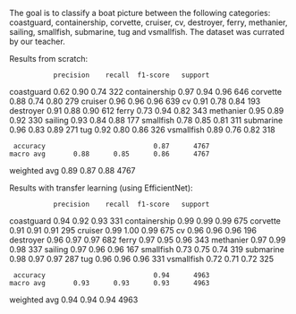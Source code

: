 The goal is to classify a boat picture between the following categories:
coastguard, containership, corvette, cruiser, cv, destroyer, ferry, methanier, sailing, smallfish, submarine, tug  and vsmallfish.
The dataset was currated by our teacher.

Results from scratch: 

               precision    recall  f1-score   support

   coastguard       0.62      0.90      0.74       322
containership       0.97      0.94      0.96       646
     corvette       0.88      0.74      0.80       279
      cruiser       0.96      0.96      0.96       639
           cv       0.91      0.78      0.84       193
    destroyer       0.91      0.88      0.90       612
        ferry       0.73      0.94      0.82       343
    methanier       0.95      0.89      0.92       330
      sailing       0.93      0.84      0.88       177
    smallfish       0.78      0.85      0.81       311
    submarine       0.96      0.83      0.89       271
          tug       0.92      0.80      0.86       326
   vsmallfish       0.89      0.76      0.82       318

     accuracy                           0.87      4767
    macro avg       0.88      0.85      0.86      4767
 weighted avg       0.89      0.87      0.88      4767

Results with transfer learning (using EfficientNet):

               precision    recall  f1-score   support

   coastguard       0.94      0.92      0.93       331
containership       0.99      0.99      0.99       675
     corvette       0.91      0.91      0.91       295
      cruiser       0.99      1.00      0.99       675
           cv       0.96      0.96      0.96       196
    destroyer       0.96      0.97      0.97       682
        ferry       0.97      0.95      0.96       343
    methanier       0.97      0.99      0.98       337
      sailing       0.97      0.96      0.96       167
    smallfish       0.73      0.75      0.74       319
    submarine       0.98      0.97      0.97       287
          tug       0.96      0.96      0.96       331
   vsmallfish       0.72      0.71      0.72       325

     accuracy                           0.94      4963
    macro avg       0.93      0.93      0.93      4963
 weighted avg       0.94      0.94      0.94      4963
